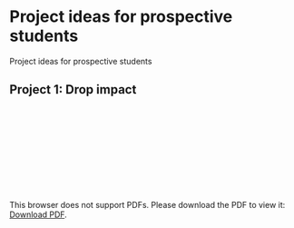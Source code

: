 # Project ideas for prospective students
 Project ideas for prospective students


## Project 1: Drop impact

<object data="https://www.dropbox.com/s/stdyh0ad05ocuug/BouncnigDrops.pdf" type="application/pdf" width="700px" height="700px">
    <embed src="https://www.dropbox.com/s/stdyh0ad05ocuug/BouncnigDrops.pdf">
        <p>This browser does not support PDFs. Please download the PDF to view it: <a href="https://www.dropbox.com/s/stdyh0ad05ocuug/BouncnigDrops.pdf">Download PDF</a>.</p>
    </embed>
</object>
